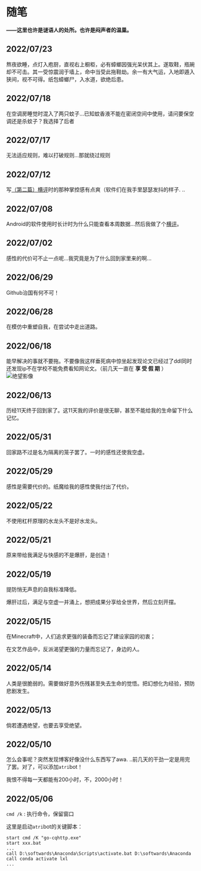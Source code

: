 # 随笔

**——这里也许是谜语人的处所。也许是闷声者的温巢。**
## 2022/07/23
熬夜欲睡，点灯入庖厨，直视右上橱柜，必有蟑螂因强光呆伏其上。遂取鞋，瓶碗却不可击。其一受惊震润于墙上，命中当受此拖鞋劫。余一有大气运，入地即遁入狭间，视不可得。纸包蟑螂尸，入水道，欲绝后患。
## 2022/07/18
在空调房睡觉时混入了两只蚊子...已知蚊香液不能在密闭空间中使用，请问要保空调还是杀蚊子？<span class="heimu" title="你知道的太多了">我选择了后者</span>
## 2022/07/17
无法适应规则，难以打破规则...那就绕过规则
## 2022/07/12
写[（第二篇）横评](./my_articles.md#运动轨迹记录软件横评)时的那种掌控感有点爽（软件们在我手里瑟瑟发抖的样子. ..
## 2022/07/08
Android的软件使用时长计时为什么只能查看本周数据...然后我做了个[横评](./my_articles.md#android端记录软件使用时长)。
## 2022/07/02
感性的代价可不止一点呢...我究竟是为了什么回到家里来的啊...
## 2022/06/29
Github治国有何不可！
## 2022/06/28
在模仿中重塑自我，在尝试中走出道路。
## 2022/06/18
能早解决的事就不要拖。不要像我这样垂死病中惊坐起发现论文已经过了ddl同时还发现ip不在学校不能免费看知网论文。（前几天一直在 **享 受 假 期** ）
![绝望影像](/images/essay20220619.png)

## 2022/06/13
历经11天终于回到家了。这11天我的评价是很无聊，甚至不能给我的生命留下什么记忆。
## 2022/05/31
回家路不过是名为隔离的笼子罢了。一时的感性还使我空虚。
## 2022/05/29
感性是需要代价的。纸魔给我的感性使我付出了代价。
## 2022/05/22
不使用杠杆原理的水龙头不是好水龙头。
## 2022/05/21
原来带给我满足与快感的不是爆肝，是创造！
## 2022/05/19
提防悄无声息的自我标准降低。

爆肝过后，满足与空虚一并涌上，想把成果分享给全世界，然后立刻开摆。
## 2022/05/15
在Minecraft中，人们追求更强的装备而忘记了建设家园的初衷；

在文艺作品中，反派渴望更强的力量而忘记了，身边的人。
## 2022/05/14
人类是很脆弱的。需要做好意外伤残甚至失去生命的觉悟。把幻想化为经验，预防悲剧发生。
## 2022/05/13
倘若遭遇绝望，也要去享受绝望。
## 2022/05/10
怎么会事呢？突然发现博客好像没什么东西写了awa. ..前几天的干劲一定是用完了罢。对了，可以添加`atri`bot！

我恨不得每一天都能有200小时，不，2000小时！
## 2022/05/06
`cmd /k` : 执行命令，保留窗口

这里是启动`atri`bot的关键脚本：
```batch
start cmd /K "go-cqhttp.exe"
start xxx.bat
...
call D:\softwards\Anaconda\Scripts\activate.bat D:\softwards\Anaconda
call conda activate lxl
...
```